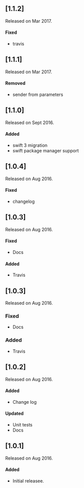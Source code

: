 ## [1.1.2]
Released on Mar 2017.

#### Fixed
- travis

## [1.1.1]
Released on Mar 2017.

#### Removed
- sender from parameters

## [1.1.0]
Released on Sept 2016.

#### Added
- swift 3 migration
- swift package manager support


## [1.0.4]
Released on Aug 2016.

#### Fixed
- changelog

## [1.0.3]
Released on Aug 2016.

#### Fixed
- Docs

#### Added
- Travis

## [1.0.3]
Released on Aug 2016.
### Fixed
- Docs
### Added
- Travis


## [1.0.2]
Released on Aug 2016.

#### Added
- Change log

#### Updated
- Unit tests
- Docs

## [1.0.1]
Released on Aug 2016.

#### Added
- Initial releasee.
